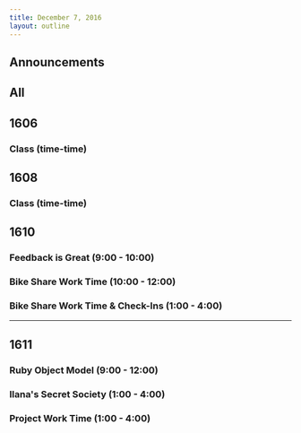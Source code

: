 ```yaml
---
title: December 7, 2016
layout: outline
---
```




## Announcements


## All

## 1606

### Class (time-time)

## 1608

### Class (time-time)

## 1610

### Feedback is Great (9:00 - 10:00)

### Bike Share Work Time (10:00 - 12:00)

### Bike Share Work Time & Check-Ins (1:00 - 4:00)

***

## 1611

### Ruby Object Model (9:00 - 12:00)

### Ilana's Secret Society (1:00 - 4:00)

### Project Work Time (1:00 - 4:00)
